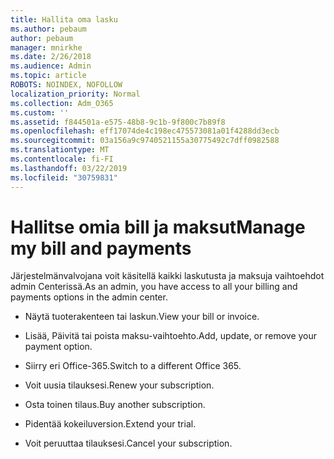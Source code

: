 ```yaml
---
title: Hallita oma lasku
ms.author: pebaum
author: pebaum
manager: mnirkhe
ms.date: 2/26/2018
ms.audience: Admin
ms.topic: article
ROBOTS: NOINDEX, NOFOLLOW
localization_priority: Normal
ms.collection: Adm_O365
ms.custom: ''
ms.assetid: f844501a-e575-48b8-9c1b-9f800c7b89f8
ms.openlocfilehash: eff17074de4c198ec475573081a01f4288dd3ecb
ms.sourcegitcommit: 03a156a9c9740521155a30775492c7dff0982588
ms.translationtype: MT
ms.contentlocale: fi-FI
ms.lasthandoff: 03/22/2019
ms.locfileid: "30759831"
---
```

# <a name="manage-my-bill-and-payments"></a><span data-ttu-id="592bd-102">Hallitse omia bill ja maksut</span><span class="sxs-lookup"><span data-stu-id="592bd-102">Manage my bill and payments</span></span>

<span data-ttu-id="592bd-103">Järjestelmänvalvojana voit käsitellä kaikki laskutusta ja maksuja vaihtoehdot admin Centerissä.</span><span class="sxs-lookup"><span data-stu-id="592bd-103">As an admin, you have access to all your billing and payments options in the admin center.</span></span>
  
- <span data-ttu-id="592bd-104">Näytä tuoterakenteen tai laskun.</span><span class="sxs-lookup"><span data-stu-id="592bd-104">View your bill or invoice.</span></span>
    
- <span data-ttu-id="592bd-105">Lisää, Päivitä tai poista maksu-vaihtoehto.</span><span class="sxs-lookup"><span data-stu-id="592bd-105">Add, update, or remove your payment option.</span></span>
    
- <span data-ttu-id="592bd-106">Siirry eri Office-365.</span><span class="sxs-lookup"><span data-stu-id="592bd-106">Switch to a different Office 365.</span></span>
    
- <span data-ttu-id="592bd-107">Voit uusia tilauksesi.</span><span class="sxs-lookup"><span data-stu-id="592bd-107">Renew your subscription.</span></span>
    
- <span data-ttu-id="592bd-108">Osta toinen tilaus.</span><span class="sxs-lookup"><span data-stu-id="592bd-108">Buy another subscription.</span></span>
    
- <span data-ttu-id="592bd-109">Pidentää kokeiluversion.</span><span class="sxs-lookup"><span data-stu-id="592bd-109">Extend your trial.</span></span>
    
- <span data-ttu-id="592bd-110">Voit peruuttaa tilauksesi.</span><span class="sxs-lookup"><span data-stu-id="592bd-110">Cancel your subscription.</span></span>
    

